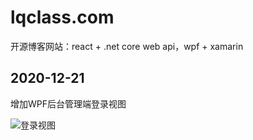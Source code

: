 # lqclass.com
开源博客网站：react + .net core web api，wpf + xamarin

## 2020-12-21

增加WPF后台管理端登录视图

![登录视图](https://git.imweb.io/dotnet9/lqclass/raw/c53d083eb6d49dd4404c0a27d667840fa4abef54/src/imgs/2020/12/LoginView.gif)